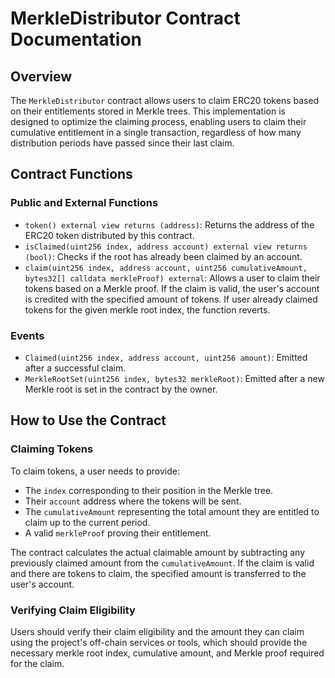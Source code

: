 # MerkleDistributor Contract Documentation

## Overview

The `MerkleDistributor` contract allows users to claim ERC20 tokens based on their entitlements stored in Merkle trees. This implementation is designed to optimize the claiming process, enabling users to claim their cumulative entitlement in a single transaction, regardless of how many distribution periods have passed since their last claim.

## Contract Functions

### Public and External Functions

- `token() external view returns (address)`: Returns the address of the ERC20 token distributed by this contract.
- `isClaimed(uint256 index, address account) external view returns (bool)`: Checks if the root has already been claimed by an account.
- `claim(uint256 index, address account, uint256 cumulativeAmount, bytes32[] calldata merkleProof) external`: Allows a user to claim their tokens based on a Merkle proof. If the claim is valid, the user's account is credited with the specified amount of tokens. If user already claimed tokens for the given merkle root index, the function reverts.

### Events

- `Claimed(uint256 index, address account, uint256 amount)`: Emitted after a successful claim.
- `MerkleRootSet(uint256 index, bytes32 merkleRoot)`: Emitted after a new Merkle root is set in the contract by the owner.

## How to Use the Contract

### Claiming Tokens

To claim tokens, a user needs to provide:
- The `index` corresponding to their position in the Merkle tree.
- Their `account` address where the tokens will be sent.
- The `cumulativeAmount` representing the total amount they are entitled to claim up to the current period.
- A valid `merkleProof` proving their entitlement.

The contract calculates the actual claimable amount by subtracting any previously claimed amount from the `cumulativeAmount`. If the claim is valid and there are tokens to claim, the specified amount is transferred to the user's account.

### Verifying Claim Eligibility

Users should verify their claim eligibility and the amount they can claim using the project's off-chain services or tools, which should provide the necessary merkle root index, cumulative amount, and Merkle proof required for the claim.
